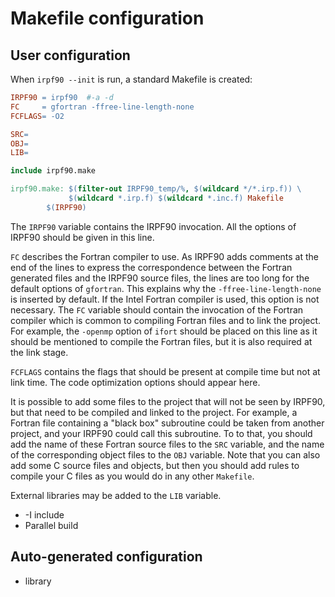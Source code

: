 Makefile configuration
======================

User configuration
------------------

When ``irpf90 --init`` is run, a standard Makefile is created:

``` makefile
IRPF90 = irpf90  #-a -d
FC     = gfortran -ffree-line-length-none
FCFLAGS= -O2

SRC=
OBJ=
LIB=

include irpf90.make

irpf90.make: $(filter-out IRPF90_temp/%, $(wildcard */*.irp.f)) \
             $(wildcard *.irp.f) $(wildcard *.inc.f) Makefile
        $(IRPF90)
```

The ``IRPF90`` variable contains the IRPF90 invocation. All the
options of IRPF90 should be given in this line.

``FC`` describes the Fortran compiler to use. As IRPF90 adds comments at
the end of the lines to express the correspondence between the Fortran
generated files and the IRPF90 source files, the lines are too long for
the default options of ``gfortran``. This explains why the
``-ffree-line-length-none`` is inserted by default. If the Intel Fortran
compiler is used, this option is not necessary. The ``FC`` variable should
contain the invocation of the Fortran compiler which is common to compiling
Fortran files and to link the project. For example, the ``-openmp`` option
of ``ifort`` should be placed on this line as it should be mentioned to
compile the Fortran files, but it is also required at the link stage.

``FCFLAGS`` contains the flags that should be present at compile time but
not at link time. The code optimization options should appear here.

It is possible to add some files to the project that will not be seen by
IRPF90, but that need to be compiled and linked to the project. For example,
a Fortran file containing a "black box" subroutine could be taken from another
project, and your IRPF90 could call this subroutine. To to that, you should
add the name of these Fortran source files to the ``SRC`` variable, and the
name of the corresponding object files to the ``OBJ`` variable. Note that you
can also add some C source files and objects, but then you should add rules
to compile your C files as you would do in any other ``Makefile``.

External libraries may be added to the ``LIB`` variable.

* -I include
* Parallel build

Auto-generated configuration
----------------------------

* library

